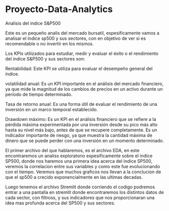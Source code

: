 # Proyecto-Data-Analytics
Analisis del indice S&P500 


Este es un pequeño analis del mercado bursatil, espesificamente vamos a analisar el indice sp500 y sus sectores, con en objetivo 
de ver si es recomendable o no invertir en los mismos.



Los KPIs utilizados para estudiar, medir y evaluar el éxito o el rendimiento del indice S&P500 y sus sectores son:

Rentabilidad: Este KPI se utiliza para evaluar el desempeño general del índice.

volatilidad anual: Es un KPI importante en el análisis del mercado financiero, ya que mide la magnitud de los cambios de precios en un 
activo durante un período de tiempo determinado.

Tasa de retorno anual: Es una forma útil de evaluar el rendimiento de una inversión en un marco temporal establecido.

Drawdown máximo: Es un KPI en el análisis financiero que se refiere a la pérdida máxima experimentada por una 
inversión desde su pico más alto hasta su nivel más bajo, antes de que se recupere completamente. Es un indicador importante de riesgo, ya que muestra la 
cantidad máxima de dinero que se puede perder con una inversión en un momento determinado.


El primer archivo del que hablaremos, es el archivo EDA, en este encontraremos un analiss exploratorio espesificamente sobre el indice SP500, donde nos haremos
una primera idea acerca del indice SP500, veremos la correlacion entre sus variables y como este fue evolucionando con el tiempo. Veremos que muchos graficos
nos llevan a la conclucion de que el sp500 a crecido exponencialmente en las ultimas decadas.

Luego tenemos el archivo Stremlit donde corriendo el codigo podremos entrar a una pantalla en stremlit donde encontraremos los distintos datos de cada sector, con filtross,
y sus indicadores que nos proporcionaran una idea mas profunda acerca del SP500 y sus sectores.


